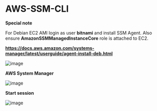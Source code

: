 # AWS-SSM-CLI

**Special note**

For Debian EC2 AMI login as user **bitnami** and install SSM Agent. Also ensure **AmazonSSMManagedInstanceCore** role is attached to EC2.

**https://docs.aws.amazon.com/systems-manager/latest/userguide/agent-install-deb.html**

![image](https://user-images.githubusercontent.com/91480603/217317673-10edd8ee-9f46-4494-85bb-b3e5dca26bbd.png)

**AWS System Manager**

![image](https://user-images.githubusercontent.com/91480603/217290809-34d4998b-82d6-4762-8f81-e983eb7f311b.png)

**Start session**

![image](https://user-images.githubusercontent.com/91480603/217318436-5d6965fb-93a4-431a-a976-7fbf6d05ea93.png)

